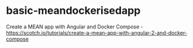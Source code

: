 # basic-meandockerisedapp
Create a MEAN app with Angular and Docker Compose - https://scotch.io/tutorials/create-a-mean-app-with-angular-2-and-docker-compose
